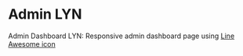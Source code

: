 # Admin LYN
Admin Dashboard LYN: Responsive admin dashboard page using [Line Awesome icon](https://icons8.com/line-awesome)
